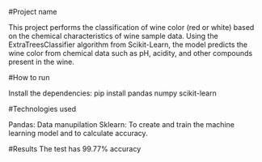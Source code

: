 #Project name

This project performs the classification of wine color (red or white) based on the chemical characteristics of wine sample data. Using the ExtraTreesClassifier algorithm from Scikit-Learn, the model predicts the wine color from chemical data such as pH, acidity, and other compounds present in the wine.

#How to run

Install the dependencies: pip install pandas numpy scikit-learn

#Technologies used

Pandas: Data manupilation
Sklearn: To create and train the machine learning model and to calculate accuracy.

#Results
The test has 99.77% accuracy